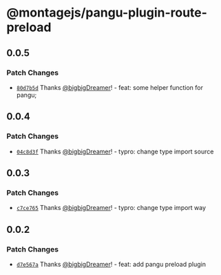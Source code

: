 # @montagejs/pangu-plugin-route-preload

## 0.0.5

### Patch Changes

-   [`80d7b5d`](https://github.com/bigbigDreamer/montage/commit/80d7b5d) Thanks [@bigbigDreamer](https://github.com/bigbigDreamer)! - feat: some helper function for pangu;

## 0.0.4

### Patch Changes

-   [`04c8d3f`](https://github.com/bigbigDreamer/montage/commit/04c8d3f) Thanks [@bigbigDreamer](https://github.com/bigbigDreamer)! - typro: change type import source

## 0.0.3

### Patch Changes

-   [`c7ce765`](https://github.com/bigbigDreamer/montage/commit/c7ce765) Thanks [@bigbigDreamer](https://github.com/bigbigDreamer)! - typro: change type import way

## 0.0.2

### Patch Changes

-   [`d7e567a`](https://github.com/bigbigDreamer/montage/commit/d7e567a) Thanks [@bigbigDreamer](https://github.com/bigbigDreamer)! - feat: add pangu preload plugin
